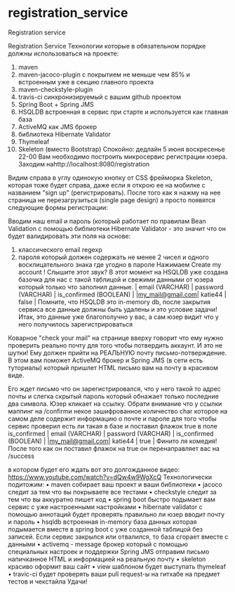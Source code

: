 # registration_service
Registration service

Registration Service
Технологии которые в обязательном порядке должны использоваться на проекте:
1.	maven
2.	maven-jacoco-plugin с покрытием не меньше чем 85% и встроенным уже в <build> секцию главного проекта
3.	maven-checkstyle-plugin
4.	travis-ci синхронизируемый с вашим github проектом
5.	Spring Boot + Spring JMS
6.	HSQLDB встроенная в сервис при старте и используется как главная база
7.	ActiveMQ как JMS брокер
8.	библиотека Hibernate Validator
9.	Thymeleaf
10.	Skeleton (вместо Bootstrap)
Спокойно: дедлайн 5 июня воскресенье 22-00
Вам необходимо построить микросервис регистрации юзера. Заходим наhttp://localhost:8080/registration

 

Видим справа в углу одинокую кнопку от CSS фрейморка Skeleton, которая тоже будет справа, даже если я открою ее на мобилке с названием "sign up" (регистрировать).
После того как я нажму на нее страница не перезагрузиться (single page design) а просто появятся следующие формы регистрации:

 

Вводим наш email и пароль (который работает по правилам Bean Validation с помощью библиотеки Hibernate Validator - это значит что он будет валидировать эти поля на основе:
1.	классического email regexp
2.	пароля который должен содержать не менее 2 чисел и одного восклицательного знака где угодно в пароле
Нажимаем Create my account ! Слышите этот звук?
В этот момент на HSQLDB уже создана базочка для нас с такой таблицой и свежими данными от юзера который только что заполнил данные.
| email (VARCHAR) | password (VARCHAR) | is_confirmed (BOOLEAN) |
|my_mail@gmail.com| katie44 | false |
Помните, что HSQLDB это in-memory db, после закрытия сервиса все данные должны быть удалены и это условие задачи!
Итак, это данные уже благополучно у вас, а сам юзер видит что у него получилось зарегистрироваться

 

Коварное "check your mail" на странице вверху говорит что ему нужно проверить реально почту для того чтобы потвердить аккаунт. И это не шутки! Ему должен прийти на РЕАЛЬНУЮ почту письмо-потверждение. В этом вам поможет ActiveMQ брокер и Spring JMS (в сети есть туториалы) который пришлет HTML письмо вам на почту в красивом виде.

 

Его ждет письмо что он зарегистрировался, что у него такой то адрес почты и слегка скрытый пароль который обнажает только последние два символа.
Юзер кликает на ссылку. Обрати внимание что у ссылки маппинг на /confirmи некое зашифрованное количество char которое на самом деле содержит информацию о почте и пароле для того чтобы сервис проверил есть ли такая в базе и поставил флажок true в поле is_confirmed
| email (VARCHAR) | password (VARCHAR) | is_confirmed (BOOLEAN) |
|my_mail@gmail.com| katie44 | true |
Финито ля комедия! После того как он поставил флажок на true он перенаправляет вас на /success

 

в котором будет его ждать вот это долгожданное видео:
https://www.youtube.com/watch?v=dQw4w9WgXcQ
Технологически подитожим:
•	maven собирает ваш проект и ваши библиотеки
•	jacoco следит за тем что вы покрываете все тестами
•	checkstyle следит за тем что вы аккуратно пишет код
•	spring boot быстро подымает вам сервис с уже настроенными настройками
•	hibernate validator с помощью аннотаций будет проверять правильно ли юзер вводит почту и пароль
•	hsqldb встроенная in-memory база данных которая подымается вместе в spring boot с уже созданной таблицой без записей. Если сервис закрылся или отвалился, то база сгорает вместе с данными
•	activemq - message брокер который с помощью специальных настроек и поддержки Spring JMS отправим письмо напичканное HTML и информацией на реальную почту
•	skeleton красиво оформит ваш сайт
•	view шаблоном будет выступать thymeleaf
•	travic-ci будет проверять ваши pull request-ы на гитхабе на предмет тестов и чекстайла
Удачи!
